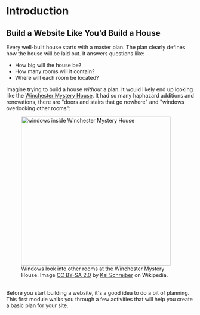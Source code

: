 # Introduction
## Build a Website Like You'd Build a House
Every well-built house starts with a master plan. The plan clearly defines how the house will be laid out. It answers questions like:
- How big will the house be?
- How many rooms will it contain?
- Where will each room be located?

Imagine trying to build a house *without* a plan. It would likely end up looking like the [Winchester Mystery House](https://en.wikipedia.org/wiki/Winchester_Mystery_House). It had so many haphazard additions and renovations, there are "doors and stairs that go nowhere" and "windows overlooking other rooms":

<figure>
<img src="https://upload.wikimedia.org/wikipedia/commons/1/1c/Windows%2C_WMH.jpg" alt="windows inside Winchester Mystery House" width="400px">
  <figcaption>Windows look into other rooms at the Winchester Mystery House. Image <a href="https://creativecommons.org/licenses/by-sa/2.0/">CC BY-SA 2.0</a> by <a href="https://en.wikipedia.org/wiki/Winchester_Mystery_House#/media/File:Windows,_WMH.jpg">Kai Schreiber</a> on Wikipedia.</figcaption>
</figure>
<br>
Before you start building a website, it's a good idea to do a bit of planning. This first module walks you through a few activities that will help you create a basic plan for your site.
